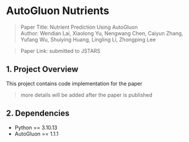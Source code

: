 # AutoGluon Nutrients

> Paper Title: Nutrient Prediction Using AutoGluon  
> Author: Wendian Lai, Xiaolong Yu, Nengwang Chen, Caiyun Zhang, Yufang Wu, Shuiying Huang, Lingling Li, Zhongping Lee

> Paper Link: submitted to JSTARS

## 1. Project Overview

This project contains code implementation for the paper

> more details will be added after the paper is published

## 2. Dependencies

- Python == 3.10.13 
- AutoGluon == 1.1.1
